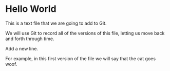 # Hello World

This is a text file that we are going to add to Git.

We will use Git to record all of the versions of this file,
letting us move back and forth through time.

Add a new line.

For example, in this first version of the file we
will say that the cat goes woof.